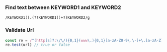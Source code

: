 ### Find text between KEYWORD1 and KEYWORD2
```
/KEYWORD1((.(?!KEYWORD1))+?)KEYWORD2/g
```


### Validate Url
```javascript
const re = /^(http[s]?:\/\/){0,1}(www\.){0,1}[a-zA-Z0-9\.\-]+\.[a-zA-Z]{2,5}[\.]{0,1}/;
re.test(url) // true or false
```